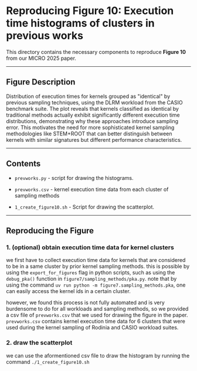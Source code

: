# Reproducing Figure 10: Execution time histograms of clusters in previous works

This directory contains the necessary components to reproduce **Figure 10** from our MICRO 2025 paper.

---

## Figure Description

Distribution of execution times for kernels grouped as "identical" by previous sampling techniques, using the DLRM workload from the CASIO benchmark suite. The plot reveals that kernels classified as identical by traditional methods actually exhibit significantly different execution time distributions, demonstrating why these approaches introduce sampling error. This motivates the need for more sophisticated kernel sampling methodologies like STEM+ROOT that can better distinguish between kernels with similar signatures but different performance characteristics.

---

## Contents

- `prevworks.py` - script for drawing the histograms. 
- `prevworks.csv` - kernel execution time data from each cluster of sampling methods

- `1_create_figure10.sh` - Script for drawing the scatterplot. 

---

## Reproducing the Figure

### 1. (optional) obtain execution time data for kernel clusters

we first have to collect execution time data for kernels that are considered to be in a same cluster by prior kernel sampling methods. this is possible by using the `export_for_figures` flag in python scripts, such as using the `debug_pka()` function in `figure7/sampling_methods/pka.py`. note that by using the command `uv run python -m figure7.sampling_methods.pka`, one can easily access the kernel ids in a certain cluster. 

however, we found this process is not fully automated and is very burdensome to do for all workloads and sampling methods, so we provided a csv file of `prevworks.csv` that we used for drawing the figure in the paper. `prevworks.csv` contains kernel execution time data for 6 clusters that were used during the kernel sampling of Rodinia and CASIO workload suites. 

### 2. draw the scatterplot

we can use the aformentioned csv file to draw the histogram by running the command `./1_create_figure10.sh`



